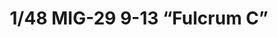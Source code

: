 ---
layout: product
title: "1/48 MIG-29 9-13 “Fulcrum C”"
price: "9500" 
desc: "Maketa"
img_path: "/assets/img/GWH04813.webp"
brand: "N/A"
available: true
special_offer: false
new: true
soon: false
cat: "010000"
subcat: "010900"
subsubcat: "0N/A"
sifra: "GWH04813"
popular: false
---